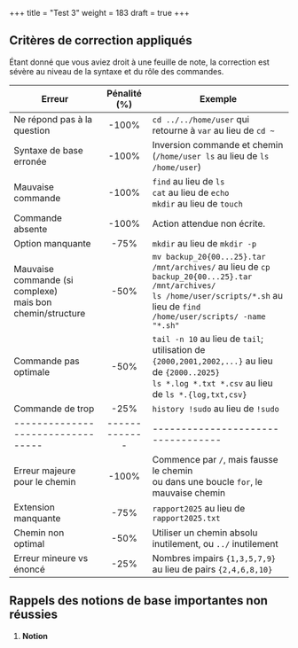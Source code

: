 +++
title = "Test 3"
weight = 183
draft = true
+++

## Critères de correction appliqués

Étant donné que vous aviez droit à une feuille de note, la correction est sévère au niveau de la syntaxe et du rôle des commandes.

| Erreur                            | Pénalité (%)  | Exemple                           |  
|-----------------------------------|:-------------:|-----------------------------------|
| Ne répond pas à la question       | -100%         | `cd ../../home/user` qui retourne à `var` au lieu de `cd ~`     |
| Syntaxe de base erronée           | -100%         | Inversion commande et chemin (`/home/user ls` au lieu de `ls /home/user`) | 
| Mauvaise commande                 | -100%         | `find` au lieu de `ls` <br> `cat` au lieu de `echo` <br> `mkdir` au lieu de `touch` |
| Commande absente                  | -100%         | Action attendue non écrite.       |
| Option manquante                  | -75%          | `mkdir` au lieu de `mkdir -p`     |  
| Mauvaise commande (si complexe) <br> mais bon chemin/structure | -50%          | `mv backup_20{00...25}.tar /mnt/archives/` au lieu de `cp backup_20{00...25}.tar /mnt/archives/` <br> `ls /home/user/scripts/*.sh` au lieu de `find /home/user/scripts/ -name "*.sh"` |           
| Commande pas optimale             | -50%          | `tail -n 10` au lieu de `tail`; <br> utilisation de `{2000,2001,2002,...}` au lieu de `{2000..2025}` <br> `ls *.log *.txt *.csv` au lieu de `ls *.{log,txt,csv}` |
| Commande de trop                  | -25%          | `history !sudo` au lieu de `!sudo` |
| --------------------------------- | ------------- | ---------------------------------- |    
| Erreur majeure pour le chemin     | -100%         | Commence par `/`, mais fausse le chemin <br> ou dans une boucle `for`, le mauvaise chemin |  
| Extension manquante               | -75%          | `rapport2025` au lieu de `rapport2025.txt`     |     
| Chemin non optimal                | -50%          | Utiliser un chemin absolu inutilement, ou `../` inutilement | 
| Erreur mineure vs énoncé          | -25%          | Nombres impairs `{1,3,5,7,9}` au lieu de pairs `{2,4,6,8,10}` |


## Rappels des notions de base importantes non réussies

1. **Notion**
